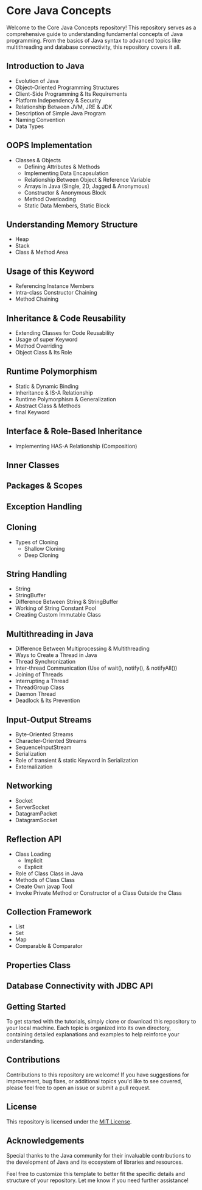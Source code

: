# Core Java Concepts

Welcome to the Core Java Concepts repository! This repository serves as a comprehensive guide to understanding fundamental concepts of Java programming. From the basics of Java syntax to advanced topics like multithreading and database connectivity, this repository covers it all.

## Introduction to Java
- Evolution of Java
- Object-Oriented Programming Structures
- Client-Side Programming & Its Requirements
- Platform Independency & Security
- Relationship Between JVM, JRE & JDK
- Description of Simple Java Program
- Naming Convention
- Data Types

## OOPS Implementation
- Classes & Objects
  - Defining Attributes & Methods
  - Implementing Data Encapsulation
  - Relationship Between Object & Reference Variable
  - Arrays in Java (Single, 2D, Jagged & Anonymous)
  - Constructor & Anonymous Block
  - Method Overloading
  - Static Data Members, Static Block

## Understanding Memory Structure
- Heap
- Stack
- Class & Method Area

## Usage of this Keyword
- Referencing Instance Members
- Intra-class Constructor Chaining
- Method Chaining

## Inheritance & Code Reusability
- Extending Classes for Code Reusability
- Usage of super Keyword
- Method Overriding
- Object Class & Its Role

## Runtime Polymorphism
- Static & Dynamic Binding
- Inheritance & IS-A Relationship
- Runtime Polymorphism & Generalization
- Abstract Class & Methods
- final Keyword

## Interface & Role-Based Inheritance
- Implementing HAS-A Relationship (Composition)

## Inner Classes

## Packages & Scopes

## Exception Handling

## Cloning
- Types of Cloning
  - Shallow Cloning
  - Deep Cloning

## String Handling
- String
- StringBuffer
- Difference Between String & StringBuffer
- Working of String Constant Pool
- Creating Custom Immutable Class

## Multithreading in Java
- Difference Between Multiprocessing & Multithreading
- Ways to Create a Thread in Java
- Thread Synchronization
- Inter-thread Communication (Use of wait(), notify(), & notifyAll())
- Joining of Threads
- Interrupting a Thread
- ThreadGroup Class
- Daemon Thread
- Deadlock & Its Prevention

## Input-Output Streams
- Byte-Oriented Streams
- Character-Oriented Streams
- SequenceInputStream
- Serialization
- Role of transient & static Keyword in Serialization
- Externalization

## Networking
- Socket
- ServerSocket
- DatagramPacket
- DatagramSocket

## Reflection API
- Class Loading
  - Implicit
  - Explicit
- Role of Class Class in Java
- Methods of Class Class
- Create Own javap Tool
- Invoke Private Method or Constructor of a Class Outside the Class

## Collection Framework
- List
- Set
- Map
- Comparable & Comparator

## Properties Class

## Database Connectivity with JDBC API

## Getting Started

To get started with the tutorials, simply clone or download this repository to your local machine. Each topic is organized into its own directory, containing detailed explanations and examples to help reinforce your understanding.

## Contributions

Contributions to this repository are welcome! If you have suggestions for improvement, bug fixes, or additional topics you'd like to see covered, please feel free to open an issue or submit a pull request.

## License

This repository is licensed under the [MIT License](https://opensource.org/licenses/MIT).

## Acknowledgements

Special thanks to the Java community for their invaluable contributions to the development of Java and its ecosystem of libraries and resources.

Feel free to customize this template to better fit the specific details and structure of your repository. Let me know if you need further assistance!
